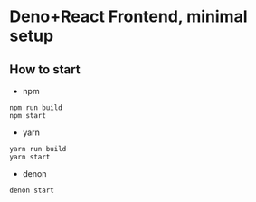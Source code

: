 # Deno+React Frontend, minimal setup

## How to start

* npm
```shell
npm run build
npm start
``` 

* yarn
```shell
yarn run build
yarn start
```

* denon
```shell
denon start
```
